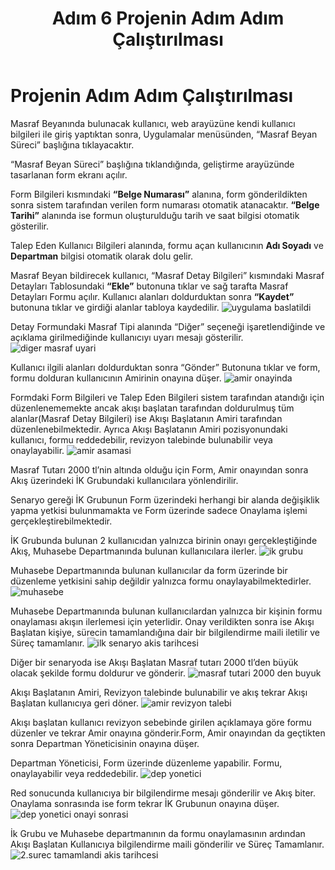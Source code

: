 ﻿---
title: "Adım 6 Projenin Adım Adım Çalıştırılması"
sidebar_position: 6
---

# Projenin Adım Adım Çalıştırılması

Masraf Beyanında bulunacak kullanıcı, web arayüzüne kendi kullanıcı bilgileri ile giriş yaptıktan sonra, Uygulamalar menüsünden, “Masraf Beyan Süreci” başlığına tıklayacaktır.

“Masraf Beyan Süreci” başlığına tıklandığında, geliştirme arayüzünde tasarlanan form ekranı açılır.

Form Bilgileri kısmındaki **“Belge Numarası”** alanına, form gönderildikten sonra sistem tarafından verilen form numarası otomatik atanacaktır. **“Belge Tarihi”** alanında ise formun oluşturulduğu tarih ve saat bilgisi otomatik gösterilir.

Talep Eden Kullanıcı Bilgileri alanında, formu açan kullanıcının **Adı Soyadı** ve **Departman** bilgisi otomatik olarak dolu gelir.

Masraf Beyan bildirecek kullanıcı, “Masraf Detay Bilgileri” kısmındaki Masraf Detayları Tablosundaki **“Ekle”** butonuna tıklar ve sağ tarafta Masraf Detayları Formu açılır. Kullanıcı alanları doldurduktan sonra **“Kaydet”** butonuna tıklar ve girdiği alanlar tabloya kaydedilir.
![uygulama baslatildi](https://docsbimser.blob.core.windows.net/imagecontainer/uygulama%20ilk%20ba%C5%9Flat%C4%B1%C5%9F-9d2ae5c3-dd37-4486-a9e3-a1e78fb204cc.png)

Detay Formundaki Masraf Tipi alanında “Diğer” seçeneği işaretlendiğinde ve açıklama girilmediğinde kullanıcıyı uyarı mesajı gösterilir.
![diger masraf uyari](https://docsbimser.blob.core.windows.net/imagecontainer/diger%20harcama%20uyari-434bc63d-1a9a-483c-a320-acb367a053f5.png)

Kullanıcı ilgili alanları doldurduktan sonra “Gönder” Butonuna tıklar ve form, formu dolduran kullanıcının Amirinin onayına düşer.
![amir onayinda](https://docsbimser.blob.core.windows.net/imagecontainer/amire%20dustu-a6ae8bdb-226f-4ec8-b644-0ff8a553aa78.png)

Formdaki Form Bilgileri ve Talep Eden Bilgileri sistem tarafından atandığı için düzenlenememekte ancak akışı başlatan tarafından doldurulmuş tüm alanlar(Masraf Detay Bilgileri) ise Akışı Başlatanın Amiri tarafından düzenlenebilmektedir.
 Ayrıca Akışı Başlatanın Amiri pozisyonundaki kullanıcı, formu reddedebilir, revizyon talebinde bulunabilir veya onaylayabilir.
 ![amir asamasi](https://docsbimser.blob.core.windows.net/imagecontainer/amir%20asamasi-0d52b44c-86a5-4899-988b-8c9204e5744a.png)

Masraf Tutarı 2000 tl’nin altında olduğu için Form, Amir onayından sonra Akış üzerindeki İK Grubundaki kullanıcılara yönlendirilir.

Senaryo gereği İK Grubunun Form üzerindeki herhangi bir alanda değişiklik yapma yetkisi bulunmamakta ve Form üzerinde sadece Onaylama işlemi gerçekleştirebilmektedir.

İK Grubunda bulunan 2 kullanıcıdan yalnızca birinin onayı gerçekleştiğinde Akış, Muhasebe Departmanında bulunan kullanıcılara ilerler.
![ik grubu](https://docsbimser.blob.core.windows.net/imagecontainer/IKGrubu-f07fff5d-7b23-4111-8b22-d3f99e964c16.png)

Muhasebe Departmanında bulunan kullanıcılar da form üzerinde bir düzenleme yetkisini sahip değildir yalnızca formu onaylayabilmektedirler.
![muhasebe](https://docsbimser.blob.core.windows.net/imagecontainer/muhasebedep-ac7d81c9-bb03-4e90-866c-9d16a0ae7013.png)

Muhasebe Departmanında bulunan kullanıcılardan yalnızca bir kişinin formu onaylaması akışın ilerlemesi için yeterlidir. Onay verildikten sonra ise Akışı Başlatan kişiye, sürecin tamamlandığına dair bir bilgilendirme maili iletilir ve Süreç tamamlanır.
![ilk senaryo akis tarihcesi](https://docsbimser.blob.core.windows.net/imagecontainer/ilk%20senaryo%20akis%20tarihcesi-f806a6b0-7604-4149-acc5-d7565d1d832c.png)

Diğer bir senaryoda ise Akışı Başlatan Masraf tutarı 2000 tl’den büyük olacak şekilde formu doldurur ve gönderir.
![masraf tutari 2000 den buyuk](https://docsbimser.blob.core.windows.net/imagecontainer/masraf%20tutari%202000den%20buyuk-53962fec-a81b-4c30-a3ae-681c49fbd55e.png)

Akışı Başlatanın Amiri, Revizyon talebinde bulunabilir ve akış tekrar Akışı Başlatan kullanıcıya geri döner.
![amir revizyon talebi](https://docsbimser.blob.core.windows.net/imagecontainer/amir%20revizyon%20talebi-cce42e61-cadb-4ae5-9bca-9d9df9b77203.png)

Akışı başlatan kullanıcı revizyon sebebinde girilen açıklamaya göre formu düzenler ve tekrar Amir onayına gönderir.Form, Amir onayından da geçtikten sonra Departman Yöneticisinin onayına düşer.

Departman Yöneticisi, Form üzerinde düzenleme yapabilir. Formu, onaylayabilir veya reddedebilir.
![dep yonetici](https://docsbimser.blob.core.windows.net/imagecontainer/departman%20yoneticisi-a5ee4604-078d-492f-87d3-b19f98324c3d.png)

Red sonucunda kullanıcıya bir bilgilendirme mesajı gönderilir ve Akış biter. Onaylama sonrasında ise form tekrar İK Grubunun onayına düşer.
![dep yonetici onayi sonrasi](https://docsbimser.blob.core.windows.net/imagecontainer/dep%20yonetici%20onayi%20sonrasi-7c8320a1-4a81-4e4d-a9f9-be4f2a7bb76e.png)

İk Grubu ve Muhasebe departmanının da formu onaylamasının ardından Akışı Başlatan Kullanıcıya bilgilendirme maili gönderilir ve Süreç Tamamlanır.
![2.surec tamamlandi akis tarihcesi](https://docsbimser.blob.core.windows.net/imagecontainer/son%20adim-557def7f-25ad-4094-a13c-00ad4c90ed9b.png)


